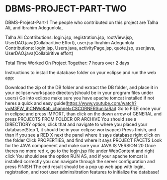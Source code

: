 # DBMS-PROJECT-PART-TWO
DBMS-Project-Part-1
The people who contributed on this project are Talha Ali, and Ibrahim Adegunlola,

Talha Ali Contributions: login.jsp, registration.jsp, rootView.jsp, UserDAO.java(Collabaritive Effort), user.jsp Ibrahim Adegunlola Contributions: login.jsp, Users.java, activityPage.jsp, quote.jsp, user.java, UserDAO.java(Collabiritive effort)

Total Time Worked On Project Together: 7 hours over 2 days

Instructions to install the database folder on your eclipse and run the web app:

Download the zip of the DB folder and extract the DB folder, and place it in your eclipse-workspace directory(should be in your program files under users)
Go into eclipse make sure you have apache tomcat installed if not heres a quick and easy guide(https://www.youtube.com/watch?v=M3FW_ihCNWo&ab_channel=CSCORNERSunitaRai)
Go to FILE once your in eclipse and press IMPORT, than click on the down arrow of GENERAL and press PROJECTS FROM FOLDER OR ARCHIVE
You should see a DIRECTIORY option, click that and navigate to where you placed your database(Step 1, it should be in your eclipse worksapce)
Press finish, and than if you see a RED X next the panel where it says database right click on the folder
Click PROPERTIES, and find where it says PROJECT FACETS
Look for the JAVA compoenent and make sure your JAVA IS VERSION 20
Once theres no more red x, go to the logjn.jsp file under WebContent and right click
You should see the option RUN AS, and if your apache tomcat is installed correctly you can navigate through the server configuration and press FINISH
The end result should be a pop up web app with login, registration, and root user adminsitration features to initialize the database!
